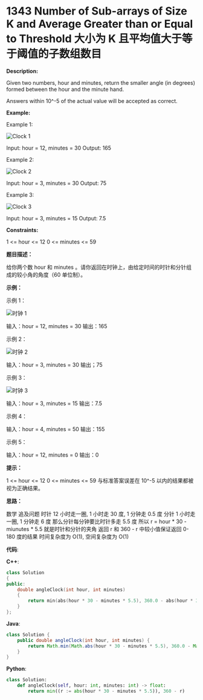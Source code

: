 # 1343 Number of Sub-arrays of Size K and Average Greater than or Equal to Threshold 大小为 K 且平均值大于等于阈值的子数组数目

__Description:__

Given two numbers, hour and minutes, return the smaller angle (in degrees) formed between the hour and the minute hand.

Answers within 10^-5 of the actual value will be accepted as correct.

__Example:__

Example 1:

![Clock 1](https://assets.leetcode.com/uploads/2019/12/26/sample_1_1673.png)

Input: hour = 12, minutes = 30
Output: 165

Example 2:

![Clock 2](https://assets.leetcode.com/uploads/2019/12/26/sample_2_1673.png)

Input: hour = 3, minutes = 30
Output: 75

Example 3:

![Clock 3](https://assets.leetcode.com/uploads/2019/12/26/sample_3_1673.png)

Input: hour = 3, minutes = 15
Output: 7.5

__Constraints:__

1 <= hour <= 12
0 <= minutes <= 59

__题目描述：__

给你两个数 hour 和 minutes 。请你返回在时钟上，由给定时间的时针和分针组成的较小角的角度（60 单位制）。

__示例：__

示例 1：

![时钟 1](https://assets.leetcode-cn.com/aliyun-lc-upload/uploads/2020/02/08/sample_1_1673.png)

输入：hour = 12, minutes = 30
输出：165

示例 2：

![时钟 2](https://assets.leetcode-cn.com/aliyun-lc-upload/uploads/2020/02/08/sample_2_1673.png)

输入：hour = 3, minutes = 30
输出；75

示例 3：

![时钟 3](https://assets.leetcode-cn.com/aliyun-lc-upload/uploads/2020/02/08/sample_3_1673.png)

输入：hour = 3, minutes = 15
输出：7.5

示例 4：

输入：hour = 4, minutes = 50
输出：155

示例 5：

输入：hour = 12, minutes = 0
输出：0

__提示：__

1 <= hour <= 12
0 <= minutes <= 59
与标准答案误差在 10^-5 以内的结果都被视为正确结果。

__思路：__

数学
追及问题
时针 12 小时走一圈, 1 小时走 30 度, 1 分钟走 0.5 度
分针 1 小时走一圈, 1 分钟走 6 度
那么分针每分钟要比时针多走 5.5 度
所以 r = hour \* 30 - miunutes \* 5.5 就是时针和分针的夹角
返回 r 和 360 - r 中较小值保证返回 0-180 度的结果
时间复杂度为 O(1), 空间复杂度为 O(1)

__代码__:

__C++__:

```C++
class Solution 
{
public:
    double angleClock(int hour, int minutes) 
    {
        return min(abs(hour * 30 - minutes * 5.5), 360.0 - abs(hour * 30 - minutes * 5.5));
    }
};
```

__Java__:

```Java
class Solution {
    public double angleClock(int hour, int minutes) {
        return Math.min(Math.abs(hour * 30 - minutes * 5.5), 360.0 - Math.abs(hour * 30 - minutes * 5.5));
    }
}
```

__Python__:

```Python
class Solution:
    def angleClock(self, hour: int, minutes: int) -> float:
        return min((r := abs(hour * 30 - minutes * 5.5)), 360 - r)
```
